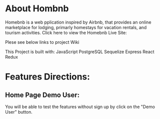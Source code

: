 # About Hombnb

Homebnb is a web pplication inspired by Airbnb, that provides an online marketplace for lodging, primarly homestays for vacation rentals, and tourism activities.
Click here to view the Homebnb Live Site:




Plese see below links to project Wiki





This Project is built with:
JavaScript
PostgreSQL
Sequelize
Express
React
Redux

# Features Directions:

## Home Page Demo User:

You will be able to test the features without sign up by click  on the "Demo User" button.


